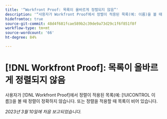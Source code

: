 ```yaml
---
title: '“Workfront Proof: 목록이 올바르게 정렬되지 않음”'
description: '“사용자가 Workfront Proof에서 정렬이 적용된 목록(예: 이름)을 볼 때 정렬이 정확하지 않습니다.”'
hidefromtoc: true
source-git-commit: 48d4f681fcae589b2c39de9a73d29c1f6f851f8f
workflow-type: tm+mt
source-wordcount: '66'
ht-degree: 84%

---
```



# [!DNL Workfront Proof]: 목록이 올바르게 정렬되지 않음

사용자가 [!DNL Workfront Proof]에서 정렬이 적용된 목록(예: [!UICONTROL 이름])을 볼 때 정렬이 정확하지 않습니다. 또는 정렬을 적용할 때 목록이 비어 있습니다.

_2023년 3월 10일에 처음 보고되었습니다._

